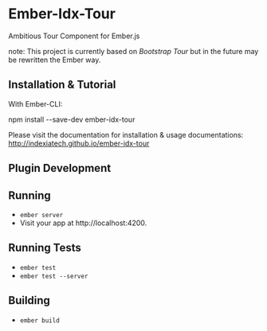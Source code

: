 # Ember-Idx-Tour

Ambitious Tour Component for Ember.js

note: This project is currently based on _Bootstrap Tour_ but in the future may be rewritten the Ember way.

## Installation & Tutorial

With Ember-CLI:

npm install --save-dev ember-idx-tour

Please visit the documentation for installation & usage documentations: http://indexiatech.github.io/ember-idx-tour

## Plugin Development

## Running

* `ember server`
* Visit your app at http://localhost:4200.

## Running Tests

* `ember test`
* `ember test --server`

## Building

* `ember build`
